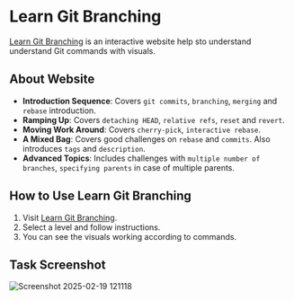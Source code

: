 # Learn Git Branching

[Learn Git Branching](https://learngitbranching.js.org/) is an interactive website help sto understand understand Git commands with visuals.

## About Website

- **Introduction Sequence**: Covers `git commits`, `branching`, `merging` and `rebase` introduction.
- **Ramping Up**: Covers `detaching HEAD`, `relative refs`, `reset` and `revert`.
- **Moving Work Around**: Covers `cherry-pick`, `interactive rebase`.
- **A Mixed Bag**: Covers good challenges on `rebase` and `commits`. Also introduces `tags` and `description`.
- **Advanced Topics**: Includes challenges with `multiple number of branches`, `specifying parents` in case of multiple parents.


## How to Use Learn Git Branching
1. Visit [Learn Git Branching](https://learngitbranching.js.org/).
2. Select a level and follow instructions.
3. You can see the visuals working according to commands.

## Task Screenshot
![Screenshot 2025-02-19 121118](https://github.com/user-attachments/assets/e4d7ad71-737f-43f2-974e-29fd87b829e6)

